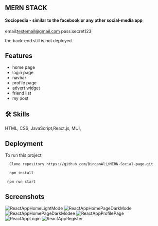 ## MERN STACK

#### Sociopedia - similar to the facebook or any other social-media app

email:testemail@gmail.com
pass:secret123

the back-end still is not deployed

## Features

- home page
- login page
- navbar
- profile page
- advert widget
- friend list
- my post

## 🛠 Skills

HTML, CSS, JavaScript,React.js, MUI,

## Deployment

To run this project

```bash
  Clone repository https://github.com/BircanAli/MERN-Social-page.git
```

```bash
  npm install
```

```bash
 npm run start
```

## Screenshots

![ReactAppHomeLightMode](https://github.com/BircanAli/MERN-Social-page/assets/105841521/252e50d4-f7b5-490b-9f52-c88a98e1ed8f)
![ReactAppHomePageDarkMode](https://github.com/BircanAli/MERN-Social-page/assets/105841521/d55bf02e-16a1-43ab-a123-8f37c1384cdc)
![ReactAppHomePageDarkModee](https://github.com/BircanAli/MERN-Social-page/assets/105841521/e60b5fe6-a1d9-412e-9a58-1ea9f778e956)
![ReactAppProfilePage](https://github.com/BircanAli/MERN-Social-page/assets/105841521/ee310ae9-3e7b-41bb-8bb9-534d854596b0)
![ReactAppLogin](https://github.com/BircanAli/MERN-Social-page/assets/105841521/db39040c-c206-47e7-88d7-21f43ea0245f)
![ReactAppRegister](https://github.com/BircanAli/MERN-Social-page/assets/105841521/e942faf2-e3ee-45d3-98a9-fe4638e2cbe7)

